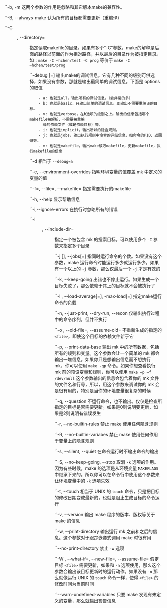 ``-b, -m
    这两个参数的作用是忽略和其它版本make的兼容性。

``-B, --always-make
    认为所有的目标都需要更新（重编译）

``-C <dir>, --directory=<dir>
    指定读取makefile的目录。如果有多个“-C”参数，make的解释是后面的路径以前面的作为相对路径，并以最后的目录作为被指定目录。如：`make -C ~hchen/test -C prog` 等价于 `make -C ~hchen/test/prog` 

``-debug [=<options>]
    输出make的调试信息。它有几种不同的级别可供选择，如果没有参数，那就是输出最简单的调试信息。下面是 options 的取值
```
    - a: 也就是all，输出所有的调试信息。（会非常的多）
    - b: 也就是basic，只输出简单的调试信息。即输出不需要重编译的目标。
    - v: 也就是verbose，在b选项的级别之上。输出的信息包括哪个makefile被解析，不需要被重编
      译的依赖文件（或是依赖目标）等。
    - i: 也就是implicit，输出所以的隐含规则。
    - j: 也就是jobs，输出执行规则中命令的详细信息，如命令的PID、返回码等。
    - m: 也就是makefile，输出make读取makefile，更新makefile，执行makefile的信息
```

``-d
    相当于 `--debug=a`

``-e, --environment-overrides
    指明环境变量的值覆盖 mk 中定义的变量的值

``-f=<file>, --file=<file>, --makefile=<file>
    指定需要执行的makefile

``-h, --help
    显示帮助信息

``-i,--ignore-errors
    在执行时忽略所有的错误

``-I <dir>, --include-dir=<dir>
    指定一个被包含 mk 的搜索目标。可以使用多个 `-I` 参数来指定多个目录

``-j [<jobsnum>], --jobs[=<jobsnum>]
    指同时运行命令的个数。如果没有这个参数，make 运行命令时能运行多少就运行多少。如果有一个以上的 `-j` 参数，那么仅最后一个 `-j` 才是有效的

``-k, --keep-going
    出错也不停止运行。如果生成一个目标失败了，那么依赖于其上的目标就不会被执行了

``-l <load>, --load-average[=<load>], -max-load[=<load>]
    指定make运行命令的负载

``-n, --just-print, --dry-run, --recon
    仅输出执行过程中的命令序列，但并不执行

``-o <file>, --old-file=<file>, --assume-old=<file>
    不重新生成的指定的 `<file>`，即使这个目标的依赖文件新于它

``-p, --print-data-base
    输出 mk 中的所有数据，包括所有的规则和变量。这个参数会让一个简单的 mk 都会输出一堆信息。如果你只是想输出信息而不想执行 mk，你可以使用 `make -qp` 命令。如果你想查看执行 mk 前的预设变量和规则，你可以使用 `make –p –f /dev/null` 这个参数输出的信息会包含着你的 mk 文件的文件名和行号，所以，用这个参数来调试你的 mk 会是很有用的，特别是当你的环境变量很复杂的时候

``-q, --question
    不运行命令，也不输出。仅仅是检查所指定的目标是否需要更新。如果是0则说明要更新，如果是2则说明有错误发生

``-r, --no-builtin-rules
    禁止 make 使用任何隐含规则

``-R, --no-builtin-variabes
    禁止 make 使用任何作用于变量上的隐含规则

``-s, --silent, --quiet
    在命令运行时不输出命令的输出

``-S, --no-keep-going, --stop
    取消 `-k` 选项的作用。因为有些时候，make 的选项是从环境变量 `MAKEFLAGS` 中继承下来的。所以你可以在命令行中使用这个参数来让环境变量中的 `-k` 选项失效

``-t, --touch
    相当于 UNIX 的 `touch` 命令，只是把目标的修改日期变成最新的，也就是阻止生成目标的命令运行

``-v, --version
    输出 make 程序的版本、版权等关于 make 的信息

``-w, --print-directory
    输出运行 mk 之前和之后的信息。这个参数对于跟踪嵌套式调用 make 时很有用

``--no-print-directory
    禁止 `-w` 选项

``-W <file>, --what-if=<file>, --new-file=<file>, --assume-file=<file>
    假定目标 `<file>` 需要更新，如果和 `-n` 选项使用，那么这个参数会输出该目标更新时的运行动作。如果没有 `-n` 那么就像运行 UNIX 的 `touch` 命令一样，使得 `<file>` 的修改时间为当前时间

``--warn-undefined-variables
    只要 make 发现有未定义的变量，那么就输出警告信息
